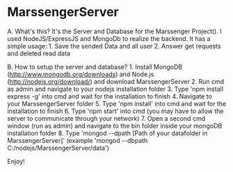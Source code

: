MarssengerServer
================
A. What's this?
It's the Server and Database for the Marssenger Project().
I used NodeJS/ExpressJS and MongoDb to realize the backend.
It has a simple usage: 
	1. Save the sended Data and all user
	2. Answer get requests and deleted read data

B. How to setup the server and database?
	1. Install MongoDB (http://www.mongodb.org/downloads) and Node.js (http://nodejs.org/download/) and download MarssengerServer
	2. Run cmd as admin and navigate to your nodejs installation folder
	3. Type 'npm install express -g' into cmd and wait for the installation to finish
	4. Navigate to your MarssengerServer folder
	5. Type 'npm install' into cmd and wait for the installation to finish
	6. Type 'npm start' into cmd (you may have to allow the server to communicate through your network)
	7. Open a second cmd window (run as admin) and navigate to the bin folder inside your mongoDB installation folder
	8. Type 'mongod --dpath [Path of your datafolder in MarssengerServer]' (example 'mongod --dbpath C:/nodejs/MarssengerServer/data')

Enjoy!
